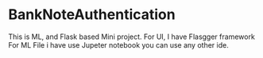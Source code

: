 # BankNoteAuthentication
This is ML, and Flask based Mini project.
For UI, I have Flasgger framework
For ML File i have use Jupeter notebook you can use any other ide.
